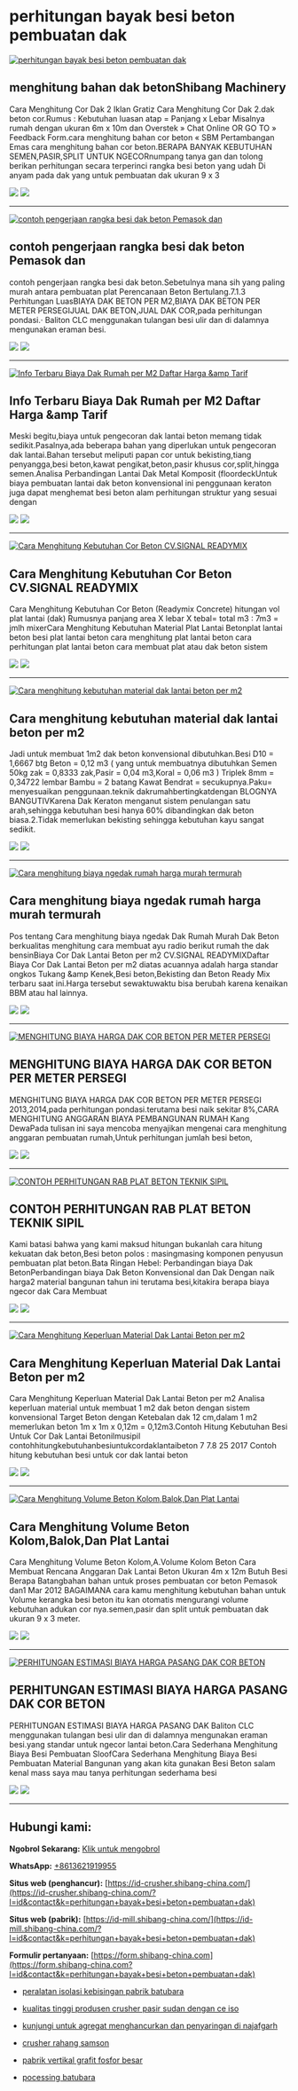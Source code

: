 # perhitungan bayak besi beton pembuatan dak

<a href="https://swt.shibang-china.com/?l=id&img&k=perhitungan+bayak+besi+beton+pembuatan+dak" target="_blank">![perhitungan bayak besi beton pembuatan dak](http://static.shibang-china.com/all-800x300/348.jpg)</a>

## menghitung bahan dak betonShibang Machinery
Cara Menghitung Cor Dak 2 Iklan Gratiz Cara Menghitung Cor Dak 2.dak beton cor.Rumus : Kebutuhan luasan atap = Panjang x Lebar Misalnya rumah dengan ukuran 6m x 10m dan Overstek » Chat Online OR GO TO » Feedback Form.cara menghitung bahan cor beton « SBM Pertambangan Emas cara menghitung bahan cor beton.BERAPA BANYAK KEBUTUHAN SEMEN,PASIR,SPLIT UNTUK NGECORnumpang tanya gan dan tolong berikan perhitungan secara terperinci rangka besi beton yang udah Di anyam pada dak yang untuk pembuatan dak ukuran 9 x 3


<a href="https://whatsapp.shibangsoft.com/WhatsApp.php" target="_blank" title="WhatsApp">![](http://static.shibang-china.com/icon/whatsapp.png)</a> <a href="https://swt.shibang-china.com/?l=id&icon&k=perhitungan+bayak+besi+beton+pembuatan+dak" target="_blank">![](http://static.shibang-china.com/icon/chat-id.png)</a>

---

<a href="https://swt.shibang-china.com/?l=id&img&k=perhitungan+bayak+besi+beton+pembuatan+dak" target="_blank">![contoh pengerjaan rangka besi dak beton Pemasok dan](http://static.shibang-china.com/all-800x300/521.jpg)</a>

## contoh pengerjaan rangka besi dak beton Pemasok dan
contoh pengerjaan rangka besi dak beton.Sebetulnya mana sih yang paling murah antara pembuatan plat Perencanaan Beton Bertulang.7.1.3 Perhitungan LuasBIAYA DAK BETON PER M2,BIAYA DAK BETON PER METER PERSEGIJUAL DAK BETON,JUAL DAK COR,pada perhitungan pondasi.· Baliton CLC menggunakan tulangan besi ulir dan di dalamnya mengunakan eraman besi.


<a href="https://whatsapp.shibangsoft.com/WhatsApp.php" target="_blank" title="WhatsApp">![](http://static.shibang-china.com/icon/whatsapp.png)</a> <a href="https://swt.shibang-china.com/?l=id&icon&k=perhitungan+bayak+besi+beton+pembuatan+dak" target="_blank">![](http://static.shibang-china.com/icon/chat-id.png)</a>

---

<a href="https://swt.shibang-china.com/?l=id&img&k=perhitungan+bayak+besi+beton+pembuatan+dak" target="_blank">![Info Terbaru Biaya Dak Rumah per M2 Daftar Harga &amp Tarif](http://static.shibang-china.com/all-800x300/806.jpg)</a>

## Info Terbaru Biaya Dak Rumah per M2 Daftar Harga &amp Tarif
Meski begitu,biaya untuk pengecoran dak lantai beton memang tidak sedikit.Pasalnya,ada beberapa bahan yang diperlukan untuk pengecoran dak lantai.Bahan tersebut meliputi papan cor untuk bekisting,tiang penyangga,besi beton,kawat pengikat,beton,pasir khusus cor,split,hingga semen.Analisa Perbandingan Lantai Dak Metal Komposit (floordeckUntuk biaya pembuatan lantai dak beton konvensional ini penggunaan keraton juga dapat menghemat besi beton alam perhitungan struktur yang sesuai dengan


<a href="https://whatsapp.shibangsoft.com/WhatsApp.php" target="_blank" title="WhatsApp">![](http://static.shibang-china.com/icon/whatsapp.png)</a> <a href="https://swt.shibang-china.com/?l=id&icon&k=perhitungan+bayak+besi+beton+pembuatan+dak" target="_blank">![](http://static.shibang-china.com/icon/chat-id.png)</a>

---

<a href="https://swt.shibang-china.com/?l=id&img&k=perhitungan+bayak+besi+beton+pembuatan+dak" target="_blank">![Cara Menghitung Kebutuhan Cor Beton CV.SIGNAL READYMIX](http://static.shibang-china.com/all-800x300/975.jpg)</a>

## Cara Menghitung Kebutuhan Cor Beton CV.SIGNAL READYMIX
Cara Menghitung Kebutuhan Cor Beton (Readymix Concrete) hitungan vol plat lantai (dak) Rumusnya panjang area X lebar X tebal= total m3 : 7m3 = jmlh mixerCara Menghitung Kebutuhan Material Plat Lantai Betonplat lantai beton besi plat lantai beton cara menghitung plat lantai beton cara perhitungan plat lantai beton cara membuat plat atau dak beton sistem


<a href="https://whatsapp.shibangsoft.com/WhatsApp.php" target="_blank" title="WhatsApp">![](http://static.shibang-china.com/icon/whatsapp.png)</a> <a href="https://swt.shibang-china.com/?l=id&icon&k=perhitungan+bayak+besi+beton+pembuatan+dak" target="_blank">![](http://static.shibang-china.com/icon/chat-id.png)</a>

---

<a href="https://swt.shibang-china.com/?l=id&img&k=perhitungan+bayak+besi+beton+pembuatan+dak" target="_blank">![Cara menghitung kebutuhan material dak lantai beton per m2](http://static.shibang-china.com/all-800x300/865.jpg)</a>

## Cara menghitung kebutuhan material dak lantai beton per m2
Jadi untuk membuat 1m2 dak beton konvensional dibutuhkan.Besi D10 = 1,6667 btg Beton = 0,12 m3 ( yang untuk membuatnya dibutuhkan Semen 50kg zak = 0,8333 zak,Pasir = 0,04 m3,Koral = 0,06 m3 ) Triplek 8mm = 0,34722 lembar Bambu = 2 batang Kawat Bendrat = secukupnya.Paku= menyesuaikan penggunaan.teknik dakrumahbertingkatdengan BLOGNYA BANGUTIVKarena Dak Keraton menganut sistem penulangan satu arah,sehingga kebutuhan besi hanya 60% dibandingkan dak beton biasa.2.Tidak memerlukan bekisting sehingga kebutuhan kayu sangat sedikit.


<a href="https://whatsapp.shibangsoft.com/WhatsApp.php" target="_blank" title="WhatsApp">![](http://static.shibang-china.com/icon/whatsapp.png)</a> <a href="https://swt.shibang-china.com/?l=id&icon&k=perhitungan+bayak+besi+beton+pembuatan+dak" target="_blank">![](http://static.shibang-china.com/icon/chat-id.png)</a>

---

<a href="https://swt.shibang-china.com/?l=id&img&k=perhitungan+bayak+besi+beton+pembuatan+dak" target="_blank">![Cara menghitung biaya ngedak rumah harga murah termurah](http://static.shibang-china.com/all-800x300/568.jpg)</a>

## Cara menghitung biaya ngedak rumah harga murah termurah
Pos tentang Cara menghitung biaya ngedak Dak Rumah Murah Dak Beton berkualitas menghitung cara membuat ayu radio berikut rumah the dak bensinBiaya Cor Dak Lantai Beton per m2 CV.SIGNAL READYMIXDaftar Biaya Cor Dak Lantai Beton per m2 diatas acuannya adalah harga standar ongkos Tukang &amp Kenek,Besi beton,Bekisting dan Beton Ready Mix terbaru saat ini.Harga tersebut sewaktuwaktu bisa berubah karena kenaikan BBM atau hal lainnya.


<a href="https://whatsapp.shibangsoft.com/WhatsApp.php" target="_blank" title="WhatsApp">![](http://static.shibang-china.com/icon/whatsapp.png)</a> <a href="https://swt.shibang-china.com/?l=id&icon&k=perhitungan+bayak+besi+beton+pembuatan+dak" target="_blank">![](http://static.shibang-china.com/icon/chat-id.png)</a>

---

<a href="https://swt.shibang-china.com/?l=id&img&k=perhitungan+bayak+besi+beton+pembuatan+dak" target="_blank">![MENGHITUNG BIAYA HARGA DAK COR BETON PER METER PERSEGI](http://static.shibang-china.com/all-800x300/59.jpg)</a>

## MENGHITUNG BIAYA HARGA DAK COR BETON PER METER PERSEGI
MENGHITUNG BIAYA HARGA DAK COR BETON PER METER PERSEGI 2013,2014,pada perhitungan pondasi.terutama besi naik sekitar 8%,CARA MENGHITUNG ANGGARAN BIAYA PEMBANGUNAN RUMAH Kang DewaPada tulisan ini saya mencoba menyajikan mengenai cara menghitung anggaran pembuatan rumah,Untuk perhitungan jumlah besi beton,


<a href="https://whatsapp.shibangsoft.com/WhatsApp.php" target="_blank" title="WhatsApp">![](http://static.shibang-china.com/icon/whatsapp.png)</a> <a href="https://swt.shibang-china.com/?l=id&icon&k=perhitungan+bayak+besi+beton+pembuatan+dak" target="_blank">![](http://static.shibang-china.com/icon/chat-id.png)</a>

---

<a href="https://swt.shibang-china.com/?l=id&img&k=perhitungan+bayak+besi+beton+pembuatan+dak" target="_blank">![CONTOH PERHITUNGAN RAB PLAT BETON TEKNIK SIPIL](http://static.shibang-china.com/all-800x300/1048.jpg)</a>

## CONTOH PERHITUNGAN RAB PLAT BETON TEKNIK SIPIL
Kami batasi bahwa yang kami maksud hitungan bukanlah cara hitung kekuatan dak beton,Besi beton polos : masingmasing komponen penyusun pembuatan plat beton.Bata Ringan Hebel: Perbandingan biaya Dak BetonPerbandingan biaya Dak Beton Konvensional dan Dak Dengan naik harga2 material bangunan tahun ini terutama besi,kitakira berapa biaya ngecor dak Cara Membuat


<a href="https://whatsapp.shibangsoft.com/WhatsApp.php" target="_blank" title="WhatsApp">![](http://static.shibang-china.com/icon/whatsapp.png)</a> <a href="https://swt.shibang-china.com/?l=id&icon&k=perhitungan+bayak+besi+beton+pembuatan+dak" target="_blank">![](http://static.shibang-china.com/icon/chat-id.png)</a>

---

<a href="https://swt.shibang-china.com/?l=id&img&k=perhitungan+bayak+besi+beton+pembuatan+dak" target="_blank">![Cara Menghitung Keperluan Material Dak Lantai Beton per m2](http://static.shibang-china.com/all-800x300/967.jpg)</a>

## Cara Menghitung Keperluan Material Dak Lantai Beton per m2
Cara Menghitung Keperluan Material Dak Lantai Beton per m2 Analisa keperluan material untuk membuat 1 m2 dak beton dengan sistem konvensional Target Beton dengan Ketebalan dak 12 cm,dalam 1 m2 memerlukan beton 1m x 1m x 0,12m = 0,12m3.Contoh Hitung Kebutuhan Besi Untuk Cor Dak Lantai Betonilmusipil contohhitungkebutuhanbesiuntukcordaklantaibeton 7 7.8 25 2017 Contoh hitung kebutuhan besi untuk cor dak lantai beton


<a href="https://whatsapp.shibangsoft.com/WhatsApp.php" target="_blank" title="WhatsApp">![](http://static.shibang-china.com/icon/whatsapp.png)</a> <a href="https://swt.shibang-china.com/?l=id&icon&k=perhitungan+bayak+besi+beton+pembuatan+dak" target="_blank">![](http://static.shibang-china.com/icon/chat-id.png)</a>

---

<a href="https://swt.shibang-china.com/?l=id&img&k=perhitungan+bayak+besi+beton+pembuatan+dak" target="_blank">![Cara Menghitung Volume Beton Kolom,Balok,Dan Plat Lantai](http://static.shibang-china.com/all-800x300/1450.jpg)</a>

## Cara Menghitung Volume Beton Kolom,Balok,Dan Plat Lantai
Cara Menghitung Volume Beton Kolom,A.Volume Kolom Beton Cara Membuat Rencana Anggaran Dak Lantai Beton Ukuran 4m x 12m Butuh Besi Berapa Batangbahan bahan untuk proses pembuatan cor beton Pemasok dan1 Mar 2012 BAGAIMANA cara kamu menghitung kebutuhan bahan untuk Volume kerangka besi beton itu kan otomatis mengurangi volume kebutuhan adukan cor nya.semen,pasir dan split untuk pembuatan dak ukuran 9 x 3 meter.


<a href="https://whatsapp.shibangsoft.com/WhatsApp.php" target="_blank" title="WhatsApp">![](http://static.shibang-china.com/icon/whatsapp.png)</a> <a href="https://swt.shibang-china.com/?l=id&icon&k=perhitungan+bayak+besi+beton+pembuatan+dak" target="_blank">![](http://static.shibang-china.com/icon/chat-id.png)</a>

---

<a href="https://swt.shibang-china.com/?l=id&img&k=perhitungan+bayak+besi+beton+pembuatan+dak" target="_blank">![PERHITUNGAN ESTIMASI BIAYA HARGA PASANG DAK COR BETON](http://static.shibang-china.com/all-800x300/1217.jpg)</a>

## PERHITUNGAN ESTIMASI BIAYA HARGA PASANG DAK COR BETON
PERHITUNGAN ESTIMASI BIAYA HARGA PASANG DAK Baliton CLC menggunakan tulangan besi ulir dan di dalamnya mengunakan eraman besi.yang standar untuk ngecor lantai beton.Cara Sederhana Menghitung Biaya Besi Pembuatan SloofCara Sederhana Menghitung Biaya Besi Pembuatan Material Bangunan yang akan kita gunakan Besi Beton salam kenal mass saya mau tanya perhitungan sederhama besi


<a href="https://whatsapp.shibangsoft.com/WhatsApp.php" target="_blank" title="WhatsApp">![](http://static.shibang-china.com/icon/whatsapp.png)</a> <a href="https://swt.shibang-china.com/?l=id&icon&k=perhitungan+bayak+besi+beton+pembuatan+dak" target="_blank">![](http://static.shibang-china.com/icon/chat-id.png)</a>

---
## Hubungi kami:

**Ngobrol Sekarang:** [Klik untuk mengobrol](https://swt.shibang-china.com?l=id&contact&k=perhitungan+bayak+besi+beton+pembuatan+dak)

**WhatsApp:**  [+8613621919955](https://whatsapp.shibangsoft.com/WhatsApp.php)

**Situs web (penghancur):** [https://id-crusher.shibang-china.com/](https://id-crusher.shibang-china.com/?l=id&contact&k=perhitungan+bayak+besi+beton+pembuatan+dak)

**Situs web (pabrik):** [https://id-mill.shibang-china.com/](https://id-mill.shibang-china.com/?l=id&contact&k=perhitungan+bayak+besi+beton+pembuatan+dak)

**Formulir pertanyaan:** [https://form.shibang-china.com](https://form.shibang-china.com?l=id&contact&k=perhitungan+bayak+besi+beton+pembuatan+dak)

* [peralatan isolasi kebisingan pabrik batubara](../48/peralatan%20isolasi%20kebisingan%20pabrik%20batubara.md)

* [kualitas tinggi produsen crusher pasir sudan dengan ce iso](../48/kualitas%20tinggi%20produsen%20crusher%20pasir%20sudan%20dengan%20ce%20iso.md)

* [kunjungi untuk agregat menghancurkan dan penyaringan di najafgarh](../46/kunjungi%20untuk%20agregat%20menghancurkan%20dan%20penyaringan%20di%20najafgarh.md)

* [crusher rahang samson](../49/crusher%20rahang%20samson.md)

* [pabrik vertikal grafit fosfor besar](../49/pabrik%20vertikal%20grafit%20fosfor%20besar.md)

* [pocessing batubara](../42/pocessing%20batubara.md)